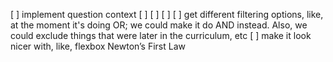 [ ] implement question context
[ ]
[ ]
[ ]
[ ] get different filtering options, like, at the moment it's doing OR; we could make it do AND instead. Also, we could exclude things that were later in the curriculum, etc
[ ] make it look nicer with, like, flexbox
Newton’s First Law
